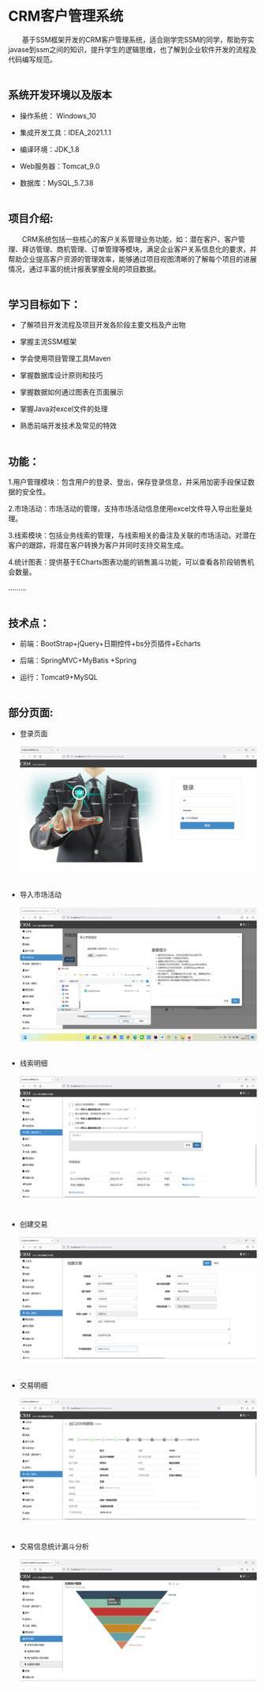 # CRM客户管理系统  

&emsp;&emsp;基于SSM框架开发的CRM客户管理系统，适合刚学完SSM的同学，帮助夯实javase到ssm之间的知识，提升学生的逻辑思维，也了解到企业软件开发的流程及代码编写规范。<br><br>

## 系统开发环境以及版本

- 操作系统： Windows_10

- 集成开发工具：IDEA_2021.1.1

- 编译环境：JDK_1.8

- Web服务器：Tomcat_9.0

- 数据库：MySQL_5.7.38<br><br>

## 项目介绍: 

&emsp;&emsp;CRM系统包括一些核心的客户关系管理业务功能，如：潜在客户、客户管理、拜访管理、商机管理、订单管理等模块，满足企业客户关系信息化的要求，并帮助企业提高客户资源的管理效率，能够通过项目视图清晰的了解每个项目的进展情况，通过丰富的统计报表掌握全局的项目数据。<br><br>

## 学习目标如下：

- 了解项目开发流程及项目开发各阶段主要文档及产出物

- 掌握主流SSM框架

- 学会使用项目管理工具Maven

- 掌握数据库设计原则和技巧

- 掌握数据如何通过图表在页面展示

- 掌握Java对excel文件的处理

- 熟悉前端开发技术及常见的特效<br><br>

## 功能：

1.用户管理模块：包含用户的登录、登出，保存登录信息，并采用加密手段保证数据的安全性。

2.市场活动：市场活动的管理，支持市场活动信息使用excel文件导入导出批量处理。

3.线索模块：包括业务线索的管理，与线索相关的备注及关联的市场活动。对潜在客户的跟踪，将潜在客户转换为客户并同时支持交易生成。

4.统计图表：提供基于ECharts图表功能的销售漏斗功能，可以查看各阶段销售机会数量。

.........<br><br>


## 技术点：

- 前端：BootStrap+jQuery+日期控件+bs分页插件+Echarts

- 后端：SpringMVC+MyBatis +Spring

- 运行：Tomcat9+MySQL<br><br>

## 部分页面:

- 登录页面<br><br>
![](https://github.com/Joe-World/CRM/blob/main/%E9%A1%B9%E7%9B%AE%E6%95%88%E6%9E%9C%E5%9B%BE%E7%89%87%E9%A2%84%E8%A7%88/%E7%99%BB%E5%BD%95%E7%95%8C%E9%9D%A2.png)
<br><br>

- 导入市场活动<br><br>
![](https://github.com/Joe-World/CRM/blob/main/%E9%A1%B9%E7%9B%AE%E6%95%88%E6%9E%9C%E5%9B%BE%E7%89%87%E9%A2%84%E8%A7%88/%E5%AF%BC%E5%85%A5%E5%B8%82%E5%9C%BA%E6%B4%BB%E5%8A%A8excel.png)
<br><br>

- 线索明细<br><br>
![](https://github.com/Joe-World/CRM/blob/main/%E9%A1%B9%E7%9B%AE%E6%95%88%E6%9E%9C%E5%9B%BE%E7%89%87%E9%A2%84%E8%A7%88/%E7%BA%BF%E7%B4%A2%E6%98%8E%E7%BB%86.png)
<br><br>

- 创建交易<br><br>
![](https://github.com/Joe-World/CRM/blob/main/%E9%A1%B9%E7%9B%AE%E6%95%88%E6%9E%9C%E5%9B%BE%E7%89%87%E9%A2%84%E8%A7%88/%E5%88%9B%E5%BB%BA%E4%BA%A4%E6%98%93.png)
<br><br>

- 交易明细<br><br>
![](https://github.com/Joe-World/CRM/blob/main/%E9%A1%B9%E7%9B%AE%E6%95%88%E6%9E%9C%E5%9B%BE%E7%89%87%E9%A2%84%E8%A7%88/%E4%BA%A4%E6%98%93%E6%98%8E%E7%BB%86.png)
<br><br>

- 交易信息统计漏斗分析<br><br>
![](https://github.com/Joe-World/CRM/blob/main/%E9%A1%B9%E7%9B%AE%E6%95%88%E6%9E%9C%E5%9B%BE%E7%89%87%E9%A2%84%E8%A7%88/%E4%BA%A4%E6%98%93%E7%BB%9F%E8%AE%A1%E6%BC%8F%E6%96%97%E5%88%86%E6%9E%90%E5%9B%BE.png)

